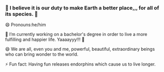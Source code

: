 ### 🐬 I believe it is our duty to make Earth a better place,,, for all of its species. 🐳

😄 Pronouns:he/him 

🔭 I’m currently working on a bachelor's degree in order to live a more fulfilling and happier life. Yaaaayyy!!! 👯 

😄 We are all, even you and me, powerful, beautiful, extraordinary beings who can bring wonder to the world.


 ⚡ Fun fact: Having fun releases endorphins which cause us to live longer.

<!--
**tommytoyou/tommytoyou** is a ✨ _special_ ✨ repository because its `README.md` (this file) appears on your GitHub profile.

Here are some ideas to get you started:

- 🔭 I’m currently working on ...
- 🌱 I’m currently learning ...
- 👯 I’m looking to collaborate on ...
- 🤔 I’m looking for help with ...
- 💬 Ask me about ...
- 📫 How to reach me: ...
- 😄 Pronouns: ...
- ⚡ Fun fact: ...
-->
